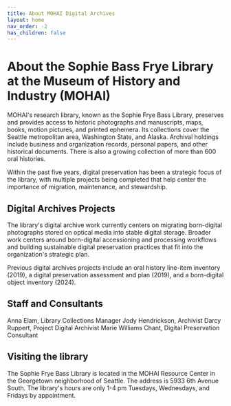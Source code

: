 ```yaml
---
title: About MOHAI Digital Archives
layout: home
nav_order: -2
has_children: false
---
```

# About the Sophie Bass Frye Library at the Museum of History and Industry (MOHAI)

MOHAI's research library, known as the Sophie Frye Bass Library, preserves and provides access to historic photographs and manuscripts, maps, books, motion pictures, and printed ephemera. Its collections cover the Seattle metropolitan area, Washington State, and Alaska. Archival holdings include business and organization records, personal papers, and other historical documents. There is also a growing collection of more than 600 oral histories.

Within the past five years, digital preservation has been a strategic focus of the library, with multiple projects being completed that help center the importance of migration, maintenance, and stewardship.

## Digital Archives Projects
The library's digital archive work currently centers on migrating born-digital photographs stored on optical media into stable digital storage. Broader work centers around born-digital accessioning and processing workflows and building sustainable digital preservation practices that fit into the organization's strategic plan. 

Previous digital archives projects include an oral history line-item inventory (2019), a digital preservation assessment and plan (2019), and a born-digital object inventory (2024). 

## Staff and Consultants
Anna Elam, Library Collections Manager
Jody Hendrickson, Archivist
Darcy Ruppert, Project Digital Archivist
Marie Williams Chant, Digital Preservation Consultant

## Visiting the library
The Sophie Frye Bass Library is located in the MOHAI Resource Center in the Georgetown neighborhood of Seattle. The address is 5933 6th Avenue South. The library's hours are only 1-4 pm Tuesdays, Wednesdays, and Fridays by appointment. 
